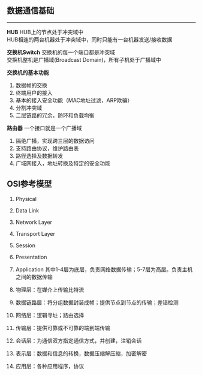 ## 数据通信基础
***

**HUB**
HUB上的节点处于冲突域中  
HUB相连的两台机器处于冲突域中，同时只能有一台机器发送/接收数据  

**交换机Switch**
交换机的每一个端口都是冲突域  
交换机整机是广播域(Broadcast Domain)，所有子机处于广播域中  

**交换机的基本功能**
1. 数据帧的交换
2. 终端用户的接入
3. 基本的接入安全功能（MAC地址过滤，ARP欺骗）
4. 分割冲突域
5. 二层链路的冗余，防环和负载均衡

**路由器**
一个接口就是一个广播域  
1. 隔绝广播，实现跨三层的数据访问
2. 支持路由协议，维护路由表
3. 路径选择及数据转发
4. 广域网接入，地址转换及特定的安全功能  

## OSI参考模型
1. Physical
2. Data Link
3. Network Layer
4. Transport Layer
5. Session
6. Presentation
7. Application
其中1-4层为底层，负责网络数据传输；5-7层为高层。负责主机之间的数据传输    

1. 物理层：在媒介上传输比特流
2. 数据链路层：将分组数据封装成帧；提供节点到节点的传输；差错检测
3. 网络层：逻辑寻址；路由选择
4. 传输层：提供可靠或不可靠的端到端传输
5. 会话层：为通信双方指定通信方式，并创建，注销会话
6. 表示层：数据和信息的转换，数据压缩解压缩，加密解密
7. 应用层：各种应用程序，协议





